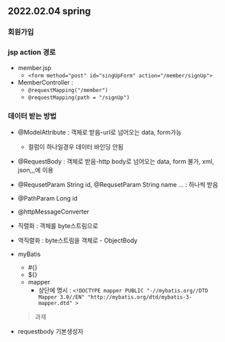 ## 2022.02.04 spring

### 회원가입

### jsp action 경로

- member.jsp
  - `<form method="post" id="singUpForm" action="/member/signUp">`
- MemberController :
  - `@requestMapping("/member")`
  - `@requestMapping(path = "/signUp")`

### 데이터 받는 방법

- @ModelAttribute : 객체로 받음-url로 넘어오는 data, form가능
  - 컬럼이 하나일경우 데이터 바인딩 안됨
- @RequestBody : 객체로 받음-http body로 넘어오는 data, form 불가, xml, json,,,에 이용
- @RequsetParam String id, @RequsetParam String name ... : 하나씩 받음
- @PathParam Long id
- @httpMessageConverter

- 직렬화 : 객체를 byte스트림으로
- 역직렬화 : byte스트림을 객체로 - ObjectBody

- myBatis

  - #{}
  - ${}
  - mapper
    - 상단에 명시 : `<!DOCTYPE mapper PUBLIC "-//mybatis.org//DTD Mapper 3.0//EN" "http://mybatis.org/dtd/mybatis-3-mapper.dtd" >`

  > 과제

- requestbody 기본생성자
